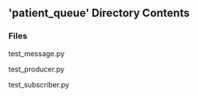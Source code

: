 ## 'patient_queue' Directory Contents

### Files

test_message.py

test_producer.py

test_subscriber.py

